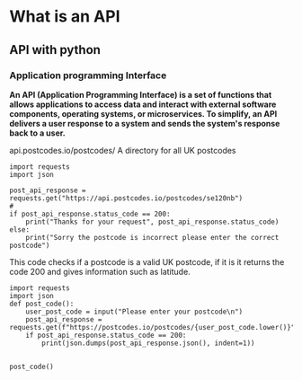 # What is an API
## API with python

### Application programming Interface
**An API (Application Programming Interface) is a set of functions that allows applications to access data and interact with external software components, operating systems, or microservices. To simplify, an API delivers a user response to a system and sends the system's response back to a user.**

api.postcodes.io/postcodes/
A directory for all UK postcodes


```
import requests
import json

post_api_response = requests.get("https://api.postcodes.io/postcodes/se120nb")
#
if post_api_response.status_code == 200:
    print("Thanks for your request", post_api_response.status_code)
else:
    print("Sorry the postcode is incorrect please enter the correct postcode")
```
This code checks if a postcode is a valid UK postcode, if it is it returns the code 200 and gives information such as latitude.
```
import requests
import json
def post_code():
    user_post_code = input("Please enter your postcode\n")
    post_api_response = requests.get(f"https://postcodes.io/postcodes/{user_post_code.lower()}")
    if post_api_response.status_code == 200:
        print(json.dumps(post_api_response.json(), indent=1))


post_code()
```
